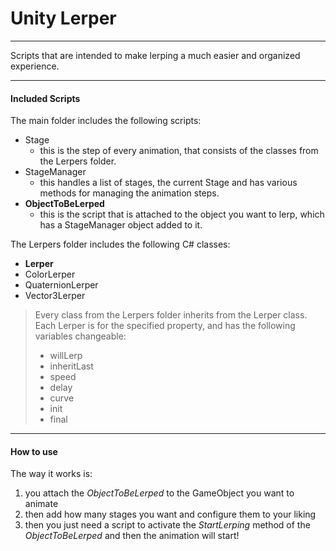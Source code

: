 # Unity Lerper
 ---
  Scripts that are intended to make lerping a much easier and organized experience.

---
#### Included Scripts
The main folder includes the following scripts:
- Stage
  - this is the step of every animation, that consists of the classes from the Lerpers folder.
- StageManager
  - this handles a list of stages, the current Stage and has various methods for managing the animation steps.
- **ObjectToBeLerped**
  - this is the script that is attached to the object you want to lerp, which has a StageManager object added to it.




The Lerpers folder includes the following C# classes:
- **Lerper**
- ColorLerper
- QuaternionLerper
- Vector3Lerper

>Every class from the Lerpers folder inherits from the Lerper class.
>Each Lerper is for the specified property, and has the following variables changeable:
> - willLerp
> - inheritLast
> - speed
> - delay
> - curve
> - init
> - final

---
#### How to use
The way it works is: 
1. you attach the *ObjectToBeLerped* to the GameObject you want to animate
2. then add how many stages you want and configure them to your liking
3. then you just need a script to activate the *StartLerping* method of the *ObjectToBeLerped* and then the animation will start!